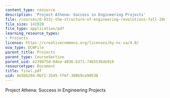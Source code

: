 ```yaml
---
content_type: resource
description: 'Project Athena: Success in Engineering Projects'
file: /courses/6-933j-the-structure-of-engineering-revolutions-fall-2001/4e5bb2049bf13545ff6f308b9ca90538_final.pdf
file_size: 141920
file_type: application/pdf
learning_resource_types:
- Projects
license: https://creativecommons.org/licenses/by-nc-sa/4.0/
ocw_type: OCWFile
parent_title: Projects
parent_type: CourseSection
parent_uid: e239475d-04ea-4036-b371-74b5536de916
resourcetype: Document
title: final.pdf
uid: 4e5bb204-9bf1-3545-ff6f-308b9ca90538
---
```

Project Athena: Success in Engineering Projects